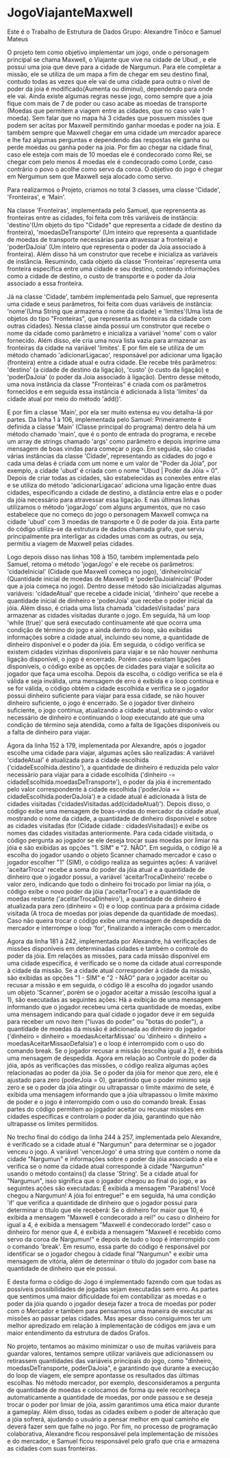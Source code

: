 # JogoViajanteMaxwell
Este é o Trabalho de Estrutura de Dados
Grupo: Alexandre Tinôco e Samuel Mateus

O projeto tem como objetivo implementar um jogo, onde o personagem principal se chama Maxwell, o Viajante que vive na cidade de Ubud , e ele possui uma joia que deve para a cidade de Nargumun. Para ele completar a missão, ele se utiliza de um mapa a fim de chegar em seu destino final, contudo todas as vezes que ele vai de uma cidade para outra o nível de poder da joia é modificado(Aumenta ou diminui), dependendo para onde ele vai. Ainda existe algumas regras nesse jogo, como sempre que a joia fique com mais de 7 de poder ou caso acabe as moedas de transporte (Moedas que permitem a viagem entre as cidades, que no caso vale 1 moeda). Sem falar que no mapa há 3 cidades que possuem missões que podem ser acitas por Maxwell permitindo ganhar moedas e poder na joia. E também sempre que Maxwell chegar em uma cidade um mercador aparece e lhe faz algumas perguntas e dependendo das respostas ele ganha ou perde moedas ou ganha poder na joia. Por fim ao chegar na cidade final, caso ele esteja com mais de 10 moedas ele é condecorado como Rei, se chegar com pelo menos 4 moedas ele é condecorado como Lorde, caso contrário o povo o acolhe como servo da coroa. O objetivo do jogo é chegar em Nergumun sem que Maxwell seja alocado como servo.

Para realizarmos o Projeto, criamos no total 3 classes, uma classe 'Cidade', 'Fronteiras', e 'Main'.

Na classe 'Fronteiras', implementada pelo Samuel, que reprensenta as fronteiras entre as cidades, foi feita com três variáveis de instância: 'destino'(Um objeto do tipo "Cidade" que representa a cidade de destino da fronteira), 'moedasDeTransporte' (Um inteiro que representa a quantidade de moedas de transporte necessárias para atravessar a fronteira) e 'poderDaJoia' (Um inteiro que representa o poder da Joia associado à fronteira). Além disso há um construtor que recebe e inicializa as variáveis de instância. Resumindo, cada objeto da classe 'Fronteiras' representa uma fronteira específica entre uma cidade e seu destino, contendo informações como a cidade de destino, o custo de transporte e o poder da Joia associado a essa fronteira.

Já na classe 'Cidade', também implementada pelo Samuel, que representa uma cidade e seus parâmetros, foi feita com duas variáveis de instância: 'nome'(Uma String que armazena o nome da cidade) e 'limites'(Uma lista de objetos do tipo "Fronteiras", que representa as fronteiras da cidade com outras cidades). Nessa classe ainda possui um construtor que recebe o nome da cidade como parâmetro e inicializa a variável 'nome' com o valor fornecido. Além disso, ele cria uma nova lista vazia para armazenar as fronteiras da cidade na variável 'limites'. E por fim ele se utiliza de um método chamado 'adicionarLigacao', responsável por adicionar uma ligação (fronteira) entre a cidade atual e outra cidade. Ele recebe três parâmetros: 'destino' (a cidade de destino da ligação), 'custo' (o custo da ligação) e 'poderDaJoia' (o poder da Joia associado à ligação). Dentro desse método, uma nova instância da classe "Fronteiras" é criada com os parâmetros fornecidos e em seguida essa instância é adicionada à lista 'limites' da cidade atual por meio do método 'add()'.

E por fim a classe 'Main', por ela ser muito extensa eu vou detalha-lá por partes. Da linha 1 à 106, implementada pelo Samuel: Primeiramente é definida a classe 'Main' (Classe principal do programa) dentro dela há um método chamado 'main', que é o ponto de entrada do programa, e recebe um array de strings chamado 'args' como parâmetro e depois imprime uma mensagem de boas vindas para começar o jogo. Em seguida, são criadas várias instâncias da classe 'Cidade', representando as cidades do jogo e cada uma delas é criada com um nome e um valor de "Poder da Jóia", por exemplo, a cidade 'ubud' é criada com o nome "Ubud | Poder da Jóia = 0". Depois de criar todas as cidades, são estabelecidas as conexões entre elas e se utiliza do método 'adicionarLigacao' adiciona uma ligação entre duas cidades, especificando a cidade de destino, a distância entre elas e o poder da jóia necessário para atravessar essa ligação. E nas últimas linhas utilizamos o método 'jogarJogo' com alguns argumentos, que no caso estabelece que no começo do jogo o personagem Maxwell comwça na cidade 'ubud' com 3 moedas de transporte e 0 de poder da joia. Esta parte do código utiliza-se da estrutura de dados chamada grafo, que serviu principalmente pra interligar as cidades umas com as outras, ou seja, permitiu a viagem de Maxwell pelas cidades.

Logo depois disso nas linhas 108 à 150, também implementada pelo Samuel, retoma o método 'jogarJogo' e ele recebe os parâmetros: 'cidadeInicial' (Cidade que Maxwell começa no jogo), 'dinheiroInicial' (Quantidade inicial de moedas de Maxwell) e 'poderDaJoiaInicial' (Poder que a joia começa no jogo). Dentro desse método são inicializadas algumas variáveis: 'cidadeAtual' que recebe a cidade inicial, 'dinheiro' que recebe a quantidade inicial de dinheiro e 'poderJoia' que  recebe o poder inicial da jóia. Além disso, é criada uma lista chamada 'cidadesVisitadas' para armazenar as cidades visitadas durante o jogo. Em seguida, há um loop 'while (true)' que será executado continuamente até que ocorra uma condição de término do jogo e ainda dentro do loop, são exibidas informações sobre a cidade atual, incluindo seu nome, a quantidade de dinheiro disponível e o poder da jóia. Em seguida, o código verifica se existem cidades vizinhas disponíveis para viajar e se não houver nenhuma ligação disponível, o jogo é encerrado. Porém caso existam ligações disponíveis, o código exibe as opções de cidades para viajar e solicita ao jogador que faça uma escolha. Depois da escolha, o código verifica se ela é válida e seja inválida, uma mensagem de erro é exibida e o loop continua e se for válida, o código obtém a cidade escolhida e verifica se o jogador possui dinheiro suficiente para viajar para essa cidade, se não houver dinheiro suficiente, o jogo é encerrado. Se o jogador tiver dinheiro suficiente, o jogo continua, atualizando a cidade atual, subtraindo o valor necessário de dinheiro e continuando o loop executando até que uma condição de término seja atendida, como a falta de ligações disponíveis ou a falta de dinheiro para viajar.

Agora da linha 152 à 179, implementada por Alexandre, após o jogador escolhe uma cidade para viajar, algumas ações são realizadas: A variável 'cidadeAtual' é atualizada para a cidade escolhida ('cidadeEscolhida.destino'), a quantidade de dinheiro é reduzida pelo valor necessário para viajar para a cidade escolhida ('dinheiro -= cidadeEscolhida.moedasDeTransporte'), o poder da jóia é incrementado pelo valor correspondente à cidade escolhida ('poderJoia += cidadeEscolhida.poderDaJoia') e a cidade atual é adicionada à lista de cidades visitadas ('cidadesVisitadas.add(cidadeAtual)'). Depois disso, o código exibe uma mensagem de boas-vindas do mercador da cidade atual, mostrando o nome da cidade, a quantidade de dinheiro disponível e sobre as cidades visitadas (for (Cidade cidade : cidadesVisitadas)) e exibe os nomes das cidades visitadas anteriormente. Para cada cidade visitada, o código pergunta ao jogador se ele deseja trocar suas moedas por limiar na jóia e são exibidas as opções "1. SIM" e "2. NÃO". Em seguida, o código lê a escolha do jogador usando o objeto Scanner chamado mercador e caso o jogador escolher "1" (SIM), o código realiza as seguintes ações: A variável 'aceitarTroca' recebe a soma do poder da jóia atual e a quantidade de dinheiro que o jogador possui, a variável 'aceitarTrocaDinheiro' recebe o valor zero, indicando que todo o dinheiro foi trocado por limiar na jóia, o código exibe o novo poder da jóia ('aceitarTroca') e a quantidade de moedas restante ('aceitarTrocaDinheiro'), a quantidade de dinheiro é atualizada para zero (dinheiro = 0) e o loop continua para a próxima cidade visitada (A troca de moedas por joias depende da quantidade de moedas). Caso não queira trocar o código exibe uma mensagem de despedida do mercador e interrompe o loop 'for', finalizando a interação com o mercador.

Agora da linha 181 à 242, implementada por Alexandre, há verificações de missões disponíveis em determinadas cidades e também o controle do poder da jóia. Em relações as missões, para cada missão disponível em uma cidade específica, é verificado se o nome da cidade atual corresponde à cidade da missão. Se a cidade atual corresponder à cidade da missão, são exibidas as opções "1 - SIM" e "2 - NÃO" para o jogador aceitar ou recusar a missão e em seguida, o código lê a escolha do jogador usando um objeto 'Scanner', porém se o jogador aceitar a missão (escolha igual a 1), são executadas as seguintes ações: Há a exibição de uma mensagem informando que o jogador recebeu uma certa quantidade de moedas, exibe uma mensagem indicando para qual cidade o jogador deve ir em seguida para receber um novo item ("luvas do poder" ou "botas do poder"), a quantidade de moedas da missão é adicionada ao dinheiro do jogador ('dinheiro = dinheiro + moedasAceitarMissao' ou 'dinheiro = dinheiro + moedasAceitarMissaoDefalsia') e o loop é interrompido com o uso do comando break. Se o jogador recusar a missão (escolha igual a 2), é exibida uma mensagem de despedida. Agora em relação ao Controle do poder da jóia, após as verificações das missões, o código realiza algumas ações relacionadas ao poder da jóia. Se o poder da jóia for menor que zero, ele é ajustado para zero (poderJoia = 0), garantindo que o poder mínimo seja zero e se o poder da jóia atingir ou ultrapassar o limite máximo de sete, é exibida uma mensagem informando que a jóia ultrapassou o limite máximo de poder e o jogo é interrompido com o uso do comando break. Essas partes do código permitem ao jogador aceitar ou recusar missões em cidades específicas e controlam o poder da jóia, garantindo que não ultrapasse os limites permitidos.

No trecho final do código da linha 244 à 257, implementada pelo Alexandre, é verificado se a cidade atual é "Nargumun" para determinar se o jogador venceu o jogo. A variável 'vencerJogo' é uma string que contém o nome da cidade "Nargumun" e informações sobre o poder da jóia associado a ela e verifica se o nome da cidade atual corresponde à cidade "Nargumun" usando o método contains() da classe 'String'. Se a cidade atual for "Nargumun", isso significa que o jogador chegou ao final do jogo, e as seguintes ações são executadas: É exibida a mensagem "Parabéns! Você chegou a Nargumun! A jóia foi entregue!" e em seguida, há uma condição 'if' que verifica a quantidade de dinheiro que o jogador possui para determinar o título que ele receberá: Se o dinheiro for maior que 10, é exibida a mensagem "Maxwell é condecorado a rei!" ou caso o dinheiro for igual a 4, é exibida a mensagem "Maxwell é condecorado lorde!" caso o dinheiro for menor que 4, é exibida a mensagem "Maxwell é recebido como servo da coroa de Nargumun!" e depois de tudo o loop é interrompido com o comando 'break'. Em resumo, essa parte do código é responsável por identificar se o jogador chegou à cidade final "Nargumun" e exibir uma mensagem de vitória, além de determinar o título do jogador com base na quantidade de dinheiro que ele possui.

E desta forma o código do Jogo é implementado fazendo com que todas as possíveis possibilidades de jogadas sejam executadas sem erro. As partes que sentimos uma maior dificuldade foi em contabilizar as moedas e o poder da jóia quando o jogador deseja fazer a troca de moedas por poder com o Mercador e também para pensarmos uma maneira de executar as missões ao passar pelas cidades. Mas apesar disso consiguimos ter um melhor apredizado em relação à implementação de códigos em java e um maior entendimento da estrutura de dados Grafos.

No projeto, tentamos ao máximo minimizar o uso de muitas variáveis para guardar valores, tentamos sempre utilizar variáveis que adicionassem ou retirassem quantidades das variáveis principais do jogo, como "dinheiro, moedasDeTransporte, poderDaJoia", e garantindo que durante a execução do loop de viagem, ele sempre apontasse os resultados das últimas escolhas. No método mercador, por exemplo, desconsideramos a pergunta de quantidade de moedas e colocamos de forma qu eele reconheça automaticamente a quantidade de moedas, por onde passou e se deseja trocar o poder por limiar de jóia, assim garantimos uma ética maior durante a gameplay.
Além disso, todas as cidades exibem o poder de alteração que a jóia sofrerá, ajudando o usuário a pensar melhor em qual caminho ele deverá fazer sem que falhe no jogo.
Por fim, no processo de programação colaborativa, Alexandre ficou responsável pela implementação de missões e do mercador, e Samuel ficou responsável pelo grafo que cria e armazena as cidades com suas fronteiras.
